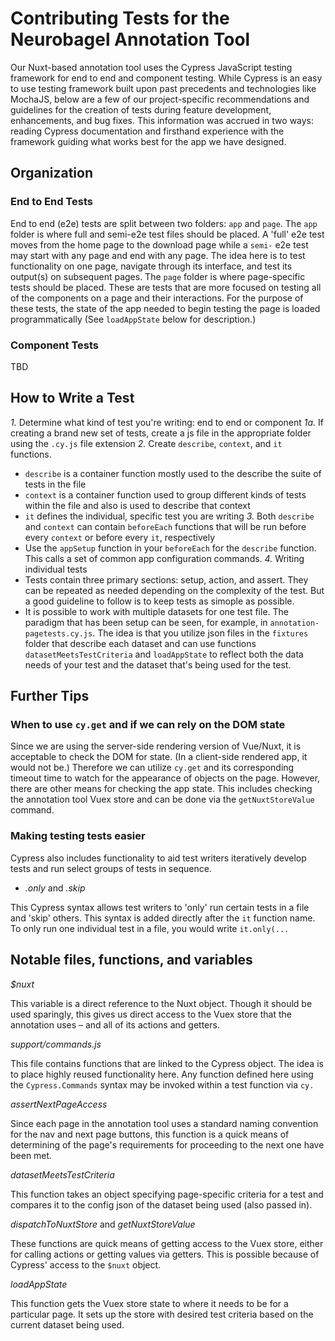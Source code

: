 # Contributing Tests for the Neurobagel Annotation Tool

Our Nuxt-based annotation tool uses the Cypress JavaScript testing framework for end to end and component testing.
While Cypress is an easy to use testing framework built upon past precedents and technologies like MochaJS, below are a few of our project-specific recommendations and guidelines for the creation of tests during feature development, enhancements, and bug fixes. This information was accrued in two ways: reading Cypress documentation and firsthand experience with the framework guiding what works best for the app we have designed.

## Organization

### End to End Tests

End to end (e2e) tests are split between two folders: `app` and `page`. The `app` folder is where full and semi-e2e test files should be placed. A 'full' e2e test moves from the home page to the download page while a `semi-` e2e test may start with any page and end with any page. The idea here is to test functionality on one page, navigate through its interface, and test its output(s) on subsequent pages. The `page` folder is where page-specific tests should be placed. These are tests that are more focused on testing all of the components on a page and their interactions. For the purpose of these tests, the state of the app needed to begin testing the page is loaded programmatically (See `loadAppState` below for description.)

### Component Tests

TBD

## How to Write a Test

*1.* Determine what kind of test you're writing: end to end or component
*1a.* If creating a brand new set of tests, create a js file in the appropriate folder using the `.cy.js` file extension
*2.* Create `describe`, `context`, and `it` functions.
  - `describe` is a container function mostly used to the describe the suite of tests in the file
  - `context` is a container function used to group different kinds of tests within the file and also is used to describe that context
  - `it` defines the individual, specific test you are writing
*3.* Both `describe` and `context` can contain `beforeEach` functions that will be run before every `context` or before every `it`, respectively
  - Use the `appSetup` function in your `beforeEach` for the `describe` function. This calls a set of common app configuration commands.
*4.* Writing individual tests
  - Tests contain three primary sections: setup, action, and assert. They can be repeated as needed depending on the complexity of the test. But a good guideline to follow is to keep tests as simople as possible.
  - It is possible to work with multiple datasets for one test file. The paradigm that has been setup can be seen, for example, in `annotation-pagetests.cy.js`. The idea is that you utilize json files in the `fixtures` folder that describe each dataset and can use functions `datasetMeetsTestCriteria` and `loadAppState` to reflect both the data needs of your test and the dataset that's being used for the test.

## Further Tips

### When to use `cy.get` and if we can rely on the DOM state

Since we are using the server-side rendering version of Vue/Nuxt, it is acceptable to check the DOM for state. (In a client-side rendered app, it would not be.) Therefore we can utilize `cy.get` and its corresponding timeout time to watch for the appearance of objects on the page. However, there are other means for checking the app state. This includes checking the annotation tool Vuex store and can be done via the `getNuxtStoreValue` command.

### Making testing tests easier

Cypress also includes functionality to aid test writers iteratively develop tests and run select groups of tests in sequence.

* _.only_ and  _.skip_

This Cypress syntax allows test writers to 'only' run certain tests in a file and 'skip' others. This syntax is added directly after the `it` function name. To only run one individual test in a file, you would write `it.only(...`

## Notable files, functions, and variables

_$nuxt_

This variable is a direct reference to the Nuxt object. Though it should be used sparingly, this gives us direct access to the Vuex store that the annotation uses – and all of its actions and getters. 

_support/commands.js_

This file contains functions that are linked to the Cypress object. The idea is to place highly reused functionality here. Any function defined here using the `Cypress.Commands` syntax may be invoked within a test function via `cy.`

_assertNextPageAccess_

Since each page in the annotation tool uses a standard naming convention for the nav and next page buttons, this function is a quick means of determining of the page's requirements for proceeding to the next one have been met.

_datasetMeetsTestCriteria_

This function takes an object specifying page-specific criteria for a test and compares it to the config json of the dataset being used (also passed in).

_dispatchToNuxtStore_ and _getNuxtStoreValue_

These functions are quick means of getting access to the Vuex store, either for calling actions or getting values via getters.
This is possible because of Cypress' access to the `$nuxt` object.

_loadAppState_

This function gets the Vuex store state to where it needs to be for a particular page. It sets up the store with desired test criteria based on the current dataset being used.









